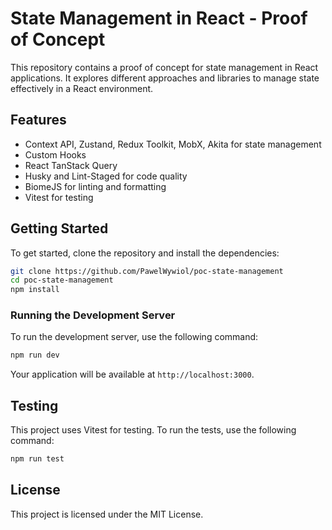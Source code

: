 # State Management in React - Proof of Concept

This repository contains a proof of concept for state management in React applications. It explores different approaches and libraries to manage state effectively in a React environment.

## Features

- Context API, Zustand, Redux Toolkit, MobX, Akita for state management
- Custom Hooks
- React TanStack Query
- Husky and Lint-Staged for code quality
- BiomeJS for linting and formatting
- Vitest for testing

## Getting Started

To get started, clone the repository and install the dependencies:

```bash
git clone https://github.com/PawelWywiol/poc-state-management
cd poc-state-management
npm install
```

### Running the Development Server

To run the development server, use the following command:

```bash
npm run dev
```

Your application will be available at `http://localhost:3000`.

## Testing

This project uses Vitest for testing. To run the tests, use the following command:

```bash
npm run test
```

## License

This project is licensed under the MIT License.
